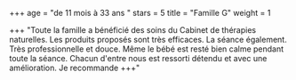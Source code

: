 +++
age = "de 11 mois à 33 ans "
stars = 5
title = "Famille G"
weight = 1

+++
"Toute la famille a bénéficié des soins du Cabinet de thérapies naturelles. Les produits proposés sont très efficaces. La séance également. Très professionnelle et douce. Même le bébé est resté bien calme pendant toute la séance. Chacun d'entre nous est ressorti détendu et avec une amélioration. Je recommande +++"